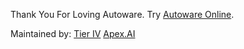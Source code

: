 Thank You For Loving Autoware.
Try [Autoware Online](https://www.autoware.ai).

Maintained by:
[Tier IV](https://www.tier4.jp)
[Apex.AI](https://www.apex.ai/)